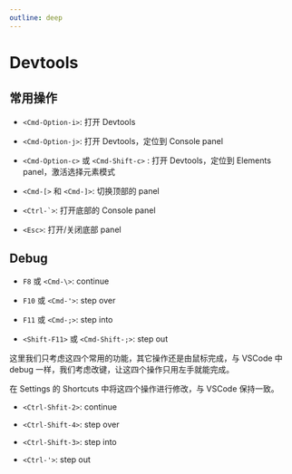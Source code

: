 ```yaml
---
outline: deep
---
```


# Devtools

## 常用操作

- `<Cmd-Option-i>`: 打开 Devtools

- `<Cmd-Option-j>`: 打开 Devtools，定位到 Console panel

- `<Cmd-Option-c>` 或 `<Cmd-Shift-c>` : 打开 Devtools，定位到 Elements panel，激活选择元素模式

- `<Cmd-[>` 和 `<Cmd-]>`: 切换顶部的 panel

- `` <Ctrl-`> ``: 打开底部的 Console panel

- `<Esc>`: 打开/关闭底部 panel

## Debug

- `F8` 或 `<Cmd-\>`: continue

- `F10` 或 `<Cmd-'>`: step over

- `F11` 或 `<Cmd-;>`: step into

- `<Shift-F11>` 或 `<Cmd-Shift-;>`: step out

这里我们只考虑这四个常用的功能，其它操作还是由鼠标完成，与 VSCode 中 debug 一样，我们考虑改键，让这四个操作只用左手就能完成。

在 Settings 的 Shortcuts 中将这四个操作进行修改，与 VSCode 保持一致。

- `<Ctrl-Shfit-2>`: continue

- `<Ctrl-Shift-4>`: step over

- `<Ctrl-Shift-3>`: step into

- `<Ctrl-'>`: step out
